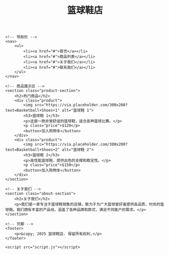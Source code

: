 <!DOCTYPE html>
<html lang="en">

<head>
    <meta charset="UTF-8">
    <meta name="viewport" content="width=device-width, initial-scale=1.0">
    <title>篮球鞋店</title>
    <link rel="stylesheet" href="styles.css">
</head>

<body>
    <!-- 头部 -->
    <header>
        <h1>篮球鞋店</h1>
    </header>

    <!-- 导航栏 -->
    <nav>
        <ul>
            <li><a href="#">首页</a></li>
            <li><a href="#">商品列表</a></li>
            <li><a href="#">关于我们</a></li>
            <li><a href="#">联系我们</a></li>
        </ul>
    </nav>

    <!-- 商品展示区 -->
    <section class="product-section">
        <h2>热门商品</h2>
        <div class="product">
            <img src="https://via.placeholder.com/300x200?text=Basketball+Shoes+1" alt="篮球鞋 1">
            <h3>篮球鞋 1</h3>
            <p>这是一款非常舒适的篮球鞋，适合各种篮球比赛。</p>
            <p class="price">$120</p>
            <button>加入购物车</button>
        </div>
        <div class="product">
            <img src="https://via.placeholder.com/300x200?text=Basketball+Shoes+2" alt="篮球鞋 2">
            <h3>篮球鞋 2</h3>
            <p>高性能篮球鞋，提供出色的支撑和稳定性。</p>
            <p class="price">$150</p>
            <button>加入购物车</button>
        </div>
    </section>

    <!-- 关于我们 -->
    <section class="about-section">
        <h2>关于我们</h2>
        <p>我们是一家专注于篮球鞋销售的店铺，致力于为广大篮球爱好者提供高品质、时尚的篮球鞋。我们拥有丰富的产品线，涵盖了各种品牌和款式，满足不同客户的需求。</p>
    </section>

    <!-- 页脚 -->
    <footer>
        <p>&copy; 2025 篮球鞋店. 保留所有权利.</p>
    </footer>

    <script src="script.js"></script>
</body>

</html>

